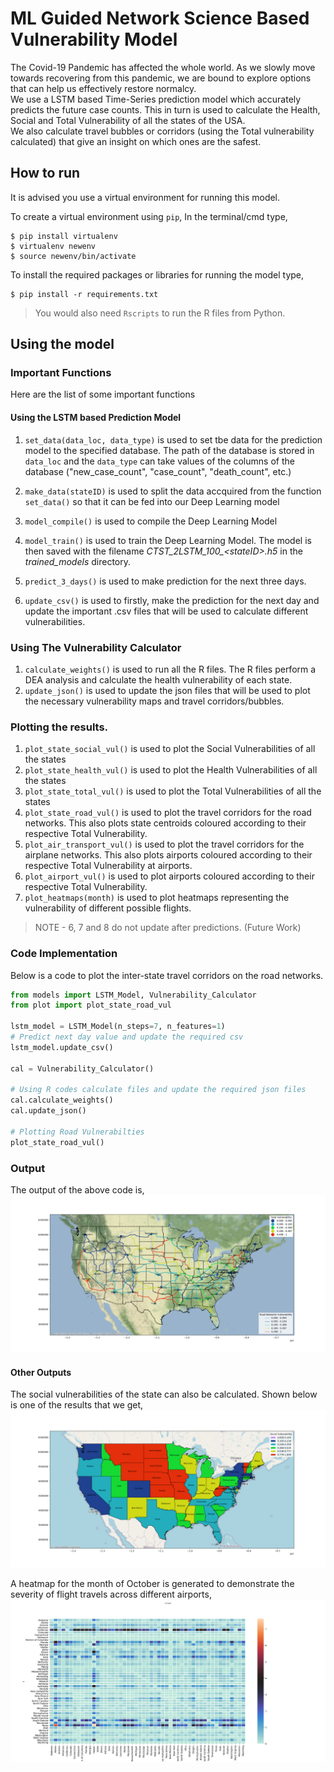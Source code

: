 # ML Guided Network Science Based Vulnerability Model
The Covid-19 Pandemic has affected the whole world. As we slowly move towards recovering from this pandemic, we are bound to explore options that can help us effectively restore normalcy. 
<br />We use a LSTM based Time-Series prediction model which accurately predicts the future case counts. This in turn is used to calculate the Health, Social and Total Vulnerability of all the states of the USA. 
<br /> We also calculate travel bubbles or corridors (using the Total vulnerability calculated) that give an insight on which ones are the safest.  

## How to run
It is advised you use a virtual environment for running this model. 

To create a virtual environment using `pip`, In the terminal/cmd type, 
```shell
$ pip install virtualenv
$ virtualenv newenv
$ source newenv/bin/activate
```
To install the required packages or libraries for running the model type, 
```shell
$ pip install -r requirements.txt
```
> You would also need `Rscripts` to run the R files from Python. 

## Using the model
### Important Functions
Here are the list of some important functions
#### Using the LSTM based Prediction Model
1. `set_data(data_loc, data_type)` is used to set tbe data for the prediction model to the specified database. The path of the database is stored in `data_loc` and the `data_type` can take values of the columns of the database ("new_case_count", "case_count", "death_count", etc.)

2. `make_data(stateID)` is used to split the data accquired from the function `set_data()` so that it can be fed into our Deep Learning model

3. `model_compile()` is used to compile the Deep Learning Model
4. `model_train()` is used to train the Deep Learning Model. The model is then saved with the filename *CTST_2LSTM_100_\<stateID>.h5* in the *trained_models* directory. 
5. `predict_3_days()` is used to make prediction for the next three days.
6. `update_csv()` is used to firstly, make the prediction for the next day and update the important .csv files that will be used to calculate different vulnerabilities. 
  
### Using The Vulnerability Calculator
1. `calculate_weights()` is used to run all the R files. The R files perform a DEA analysis and calculate the health vulnerability of each state.
2. `update_json()` is used to update the json files that will be used to plot the necessary vulnerability maps and travel corridors/bubbles. 

### Plotting the results. 
1. `plot_state_social_vul()` is used to plot the Social Vulnerabilities of all the states
2. `plot_state_health_vul()` is used to plot the Health Vulnerabilities of all the states
3. `plot_state_total_vul()` is used to plot the Total Vulnerabilities of all the states 
4. `plot_state_road_vul()` is used to plot the travel corridors for the road networks. This also plots state centroids coloured according to their respective Total Vulnerability. 
5. `plot_air_transport_vul()` is used to plot the travel corridors for the airplane networks. This also plots  airports coloured according to their respective Total Vulnerability at airports.
6. `plot_airport_vul()` is used to plot airports coloured according to their respective Total Vulnerability. 
7. `plot_heatmaps(month)` is used to plot heatmaps representing the vulnerability of different possible flights. 
> NOTE - 6, 7 and 8 do not update after predictions. (Future Work)

### Code Implementation
Below is a code to plot the inter-state travel corridors on the road networks. 
```python
from models import LSTM_Model, Vulnerability_Calculator
from plot import plot_state_road_vul

lstm_model = LSTM_Model(n_steps=7, n_features=1)
# Predict next day value and update the required csv
lstm_model.update_csv()

cal = Vulnerability_Calculator()

# Using R codes calculate files and update the required json files
cal.calculate_weights()
cal.update_json()

# Plotting Road Vulnerabilties
plot_state_road_vul()
```
### Output
The output of the above code is, 
![Road Vulnerabilities](media/road_vul.png)

#### Other Outputs
The social vulnerabilities of the state can also be calculated. Shown below is one of the results that we get,
![Social Vulnerabilities](media/social_vul.png)

A heatmap for the month of October is generated to demonstrate the severity of flight travels across different airports,
![Airport Heatmap](media/heatmap.png)
